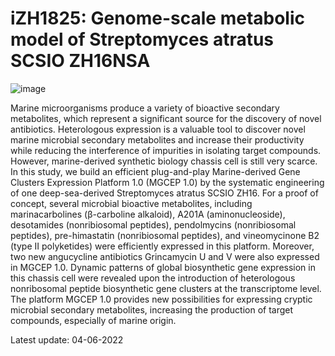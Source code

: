 # iZH1825: Genome-scale metabolic model of Streptomyces atratus SCSIO ZH16NSA

![image](https://user-images.githubusercontent.com/86829051/171716972-f7b0dcdc-63e8-4b07-b561-545364e5eb46.png)

Marine microorganisms produce a variety of bioactive secondary metabolites, which represent a significant source for the discovery of novel antibiotics. Heterologous expression is a valuable tool to discover novel marine microbial secondary metabolites and increase their productivity while reducing the interference of impurities in isolating target compounds. However, marine-derived synthetic biology chassis cell is still very scarce. In this study, we build an efficient plug-and-play Marine-derived Gene Clusters Expression Platform 1.0 (MGCEP 1.0) by the systematic engineering of one deep-sea-derived Streptomyces atratus SCSIO ZH16. For a proof of concept, several microbial bioactive metabolites, including marinacarbolines (β-carboline alkaloid), A201A (aminonucleoside), desotamides (nonribiosomal peptides), pendolmycins (nonribiosomal peptides), pre-himastatin (nonribiosomal peptides), and vineomycinone B2 (type II polyketides) were efficiently expressed in this platform. Moreover, two new angucycline antibiotics Grincamycin U and V were also expressed in MGCEP 1.0. Dynamic patterns of global biosynthetic gene expression in this chassis cell were revealed upon the introduction of heterologous nonribosomal peptide biosynthetic gene clusters at the transcriptome level. The platform MGCEP 1.0 provides new possibilities for expressing cryptic microbial secondary metabolites, increasing the production of target compounds, especially of marine origin.

Latest update: 04-06-2022
